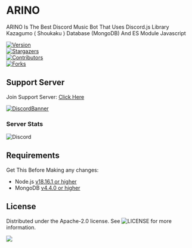 # ARINO
ARINO Is The Best Discord Music Bot That Uses Discord.js Library Kazagumo ( Shoukaku ) Database (MongoDB) And ES Module Javascript

[![Version][version-shield]](version-url)  
[![Stargazers][stars-shield]][stars-url]  
[![Contributors][contributors-shield]][contributors-url]  
[![Forks][forks-shield]][forks-url]  

## Support Server

Join Support Server: [Click Here](https://discord.gg/W2GheK3F9m)  

[![DiscordBanner](https://cdn.discordapp.com/attachments/1266081851714441267/1336484677199855759/Picsart_25-02-05_05-52-23-511.png)](https://discord.gg/W2GheK3F9m)  

### Server Stats  
![Discord](https://discordshields.com/server/1092123729401745510)  

## Requirements

Get This Before Making any changes:

- Node.js [v18.16.1 or higher](https://nodejs.org/en/download/)  
- MongoDB [v4.4.0 or higher](https://www.mongodb.com/try/download/community)  

## License

Distributed under the Apache-2.0 license. See ![LICENSE](https://img.shields.io/github/license/d3nj1h4x/ARINO?style=social) for more information.  

<a href="https://github.com/d3nj1h4x/ARINO/graphs/contributors">
  <img src="https://contrib.rocks/image?repo=d3nj1h4x/ARINO" />
</a>

[version-shield]: https://img.shields.io/github/package-json/v/d3nj1h4x/ARINO?style=for-the-badge  
[contributors-shield]: https://img.shields.io/github/contributors/d3nj1h4x/ARINO.svg?style=for-the-badge  
[contributors-url]: https://github.com/d3nj1h4x/ARINO/graphs/contributors  
[forks-shield]: https://img.shields.io/github/forks/d3nj1h4x/ARINO.svg?style=for-the-badge  
[forks-url]: https://github.com/d3nj1h4x/ARINO/network/members  
[stars-shield]: https://img.shields.io/github/stars/d3nj1h4x/ARINO.svg?style=for-the-badge  
[stars-url]: https://github.com/d3nj1h4x/ARINO/stargazers
